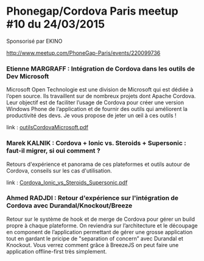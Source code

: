 # Phonegap/Cordova Paris meetup #10 du 24/03/2015

Sponsorisé par EKINO

http://www.meetup.com/PhoneGap-Paris/events/220099736

### Etienne MARGRAFF : Intégration de Cordova dans les outils de Dev Microsoft 

Microsoft Open Technologie est une division de Microsoft qui est dédiée à l’open source. Ils travaillent sur de nombreux projets dont Apache Cordova. Leur objectif est de faciliter l’usage de Cordova pour créer une version Windows Phone de l’application et de fournir des outils qui améliorent la productivité des devs. Je vous propose de jeter un œil à ces outils !  

link : [outilsCordovaMicrosoft.pdf](outilsCordovaMicrosoft.pdf)

### Marek KALNIK : Cordova + Ionic vs. Steroids + Supersonic : faut-il migrer, si oui comment ? 

Retours d'expérience et panorama de ces plateformes et outils autour de Cordova, conseils sur les cas d'utilisation. 

link : [Cordova_Ionic_vs_Steroids_Supersonic.pdf](Cordova_Ionic_vs_Steroids_Supersonic.pdf)

### Ahmed RADJDI : Retour d'expérience sur l'intégration de Cordova avec Durandal/Knockout/Breeze 

Retour sur le système de hook et de merge de Cordova pour gérer un build propre à chaque plateforme. On reviendra sur l’architecture et le découpage en component de l’application permettant de gérer une grosse application tout en gardant le pricipe de "separation of concern” avec Durandal et Knockout. Vous verrez comment grâce à BreezeJS on peut faire une application offline-first très simplement. 

